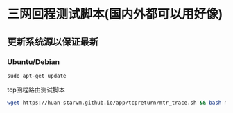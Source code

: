 # 三网回程测试脚本(国内外都可以用好像)

## 更新系统源以保证最新
### Ubuntu/Debian
```dash
sudo apt-get update
```
tcp回程路由测试脚本
```bash
wget https://huan-starvm.github.io/app/tcpreturn/mtr_trace.sh && bash mtr_trace.sh
```
